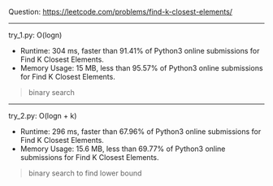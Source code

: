 Question: https://leetcode.com/problems/find-k-closest-elements/

---

try_1.py: O(logn)
* Runtime: 304 ms, faster than 91.41% of Python3 online submissions for Find K Closest Elements.
* Memory Usage: 15 MB, less than 95.57% of Python3 online submissions for Find K Closest Elements.

> binary search 

---

try_2.py: O(logn + k)

* Runtime: 296 ms, faster than 67.96% of Python3 online submissions for Find K Closest Elements.
* Memory Usage: 15.6 MB, less than 69.77% of Python3 online submissions for Find K Closest Elements.

> binary search to find lower bound
